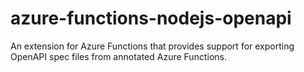 # azure-functions-nodejs-openapi
An extension for Azure Functions that provides support for exporting OpenAPI spec files from annotated Azure Functions.
